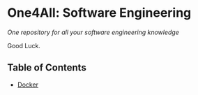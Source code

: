 # One4All: Software Engineering

*One repository for all your software engineering knowledge*

Good Luck.

## Table of Contents

- [Docker](/docker)
